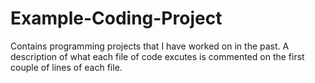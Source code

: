 # Example-Coding-Project
Contains programming projects that I have worked on in the past. A description of what each file of code excutes is commented on the first couple of lines of each file.

